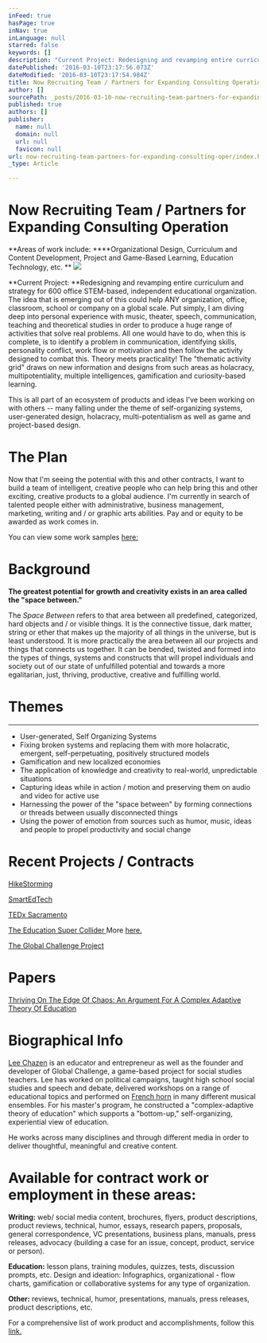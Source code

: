 ```yaml
---
inFeed: true
hasPage: true
inNav: true
inLanguage: null
starred: false
keywords: []
description: "Current Project: Redesigning and revamping entire curriculum and strategy for 600 office STEM-based, independent educational organization. The idea that is emerging out of this could help ANY organization, office, classroom, school or company on a global scale. Put simply, I am diving deep into personal experience with music, theater, speech, communication, teaching and theoretical studies in order to produce a huge range of activities that solve real problems. All one would have to do, when this is complete, is to identify a problem in communication, identifying skills, personality conflict, work flow or motivation and then follow the activity designed to combat this. Theory meets practicality! The \"thematic activity grid\" draws on new information and designs from such areas as holacracy, multipotentiality, multiple intelligences, gamification and curiosity-based learning.\_"
datePublished: '2016-03-10T23:17:56.073Z'
dateModified: '2016-03-10T23:17:54.984Z'
title: Now Recruiting Team / Partners for Expanding Consulting Operation
author: []
sourcePath: _posts/2016-03-10-now-recruiting-team-partners-for-expanding-consulting-oper.md
published: true
authors: []
publisher:
  name: null
  domain: null
  url: null
  favicon: null
url: now-recruiting-team-partners-for-expanding-consulting-oper/index.html
_type: Article

---
```

# Now Recruiting Team / Partners for Expanding Consulting Operation

**Areas of work include: ****Organizational Design, Curriculum and Content Development, Project and Game-Based Learning, Education Technology, etc. **
![](https://s3-us-west-2.amazonaws.com/the-grid-img/p/97ba6a2afe8fc054b305ecf6d188cc46b8adcfe4.png)

**Current Project: **Redesigning and revamping entire curriculum and strategy for 600 office STEM-based, independent educational organization. The idea that is emerging out of this could help ANY organization, office, classroom, school or company on a global scale. Put simply, I am diving deep into personal experience with music, theater, speech, communication, teaching and theoretical studies in order to produce a huge range of activities that solve real problems. All one would have to do, when this is complete, is to identify a problem in communication, identifying skills, personality conflict, work flow or motivation and then follow the activity designed to combat this. Theory meets practicality! The "thematic activity grid" draws on new information and designs from such areas as holacracy, multipotentiality, multiple intelligences, gamification and curiosity-based learning. 

This is all part of an ecosystem of products and ideas I've been working on with others -- many falling under the theme of self-organizing systems, user-generated design, holacracy, multi-potentialism as well as game and project-based design. 

# The Plan

Now that I'm seeing the potential with this and other contracts, I want to build a team of intelligent, creative people who can help bring this and other exciting, creative products to a global audience. I'm currently in search of talented people either with administrative, business management, marketing, writing and / or graphic arts abilities. Pay and or equity to be awarded as work comes in. 

You can view some work samples [here: ][0]

[][1]

# Background

**The greatest potential for growth and creativity exists in an area called the "space between."**

The _Space Between_ refers to that area between all predefined, categorized, hard objects and / or visible things. It is the connective tissue, dark matter, string or ether that makes up the majority of all things in the universe, but is least understood. It is more practically the area between all our projects and things that connects us together.  It can be bended, twisted and formed into the types of things, systems and constructs that will propel individuals and society out of our state of unfulfilled potential and towards a more egalitarian, just, thriving, productive, creative and fulfilling world. 

# Themes

****

* User-generated, Self Organizing Systems
* Fixing broken systems and replacing them with more holacratic, emergent, self-perpetuating, positively structured models
* Gamification and new localized economies
* The application of knowledge and creativity to real-world, unpredictable situations
* Capturing ideas while in action / motion and preserving them on audio and video for active use
* Harnessing the power of the "space between" by forming connections or threads between usually disconnected things
* Using the power of emotion from sources such as humor, music, ideas and people to propel productivity and social change

# Recent Projects / Contracts

[HikeStorming][2]

[SmartEdTech][3]

[TEDx Sacramento][4]

[The Education Super Collider ][5] More [here.][6]

[The Global Challenge Project ][7]

# Papers

[Thriving On The Edge Of Chaos: An Argument For A Complex Adaptive Theory Of Education][8]

# Biographical Info

[Lee Chazen][9] is an educator and entrepreneur as well as the founder and developer of Global Challenge, a game-based project for social studies teachers. Lee has worked on political campaigns, taught high school social studies and speech and debate, delivered workshops on a range of educational topics and performed on [French horn][10] in many different musical ensembles. For his master's program, he constructed a "complex-adaptive theory of education" which supports a "bottom-up," self-organizing, experiential view of education. 

He works across many disciplines and through different media in order to deliver thoughtful, meaningful and creative content. 

# Available for contract work or employment in these areas:

**Writing:** web/ social media content, brochures, flyers, product descriptions, product reviews, technical, humor, essays, research papers, proposals, general correspondence, VC presentations, business plans, manuals, press releases, advocacy (building a case for an issue, concept, product, service or person). 

**Education:** lesson plans, training modules, quizzes, tests, discussion prompts, etc.
Design and ideation: Infographics, organizational - flow charts, gamification or collaborative systems for any type of organization.  

**Other:** reviews, technical, humor, presentations, manuals, press releases, product descriptions, etc. 

For a comprehensive list of work product and accomplishments, follow this [link.][0]

[0]: http://www.slideshare.net/LeeChazen/infographic-resume-slide-show
[1]: http://www.linkedin.com/redir/redirect?url=http%3A%2F%2Fwww%2Eslideshare%2Enet%2FLeeChazen%2Finfographic-resume-slide-show&urlhash=VClJ&_t=tracking_anet
[2]: http://www.slideshare.net/LeeChazen/hikestorming-presentation
[3]: https://www.smartedtech.com/
[4]: http://sacramentopress.com/2012/08/17/tedx-brings-ideas-worth-spreading-to-sacramento/
[5]: http://www.bizjournals.com/sacramento/news/2012/11/27/education-technology-innovators-wanted.html
[6]: https://www.youtube.com/watch?v=usOXrelH0OM
[7]: null
[8]: http://www.academia.edu/17619912/Thriving_On_The_Edge_Of_Chaos_An_Argument_For_A_Complex_Adaptive_Theory_Of_Education
[9]: https://www.linkedin.com/in/chazen
[10]: https://www.youtube.com/watch?v=uI0xU4_qL84